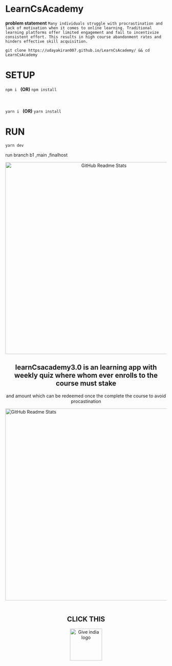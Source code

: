 # LearnCsAcademy

**problem statement**
```Many individuals struggle with procrastination and lack of motivation when it comes to online learning. Traditional learning platforms offer limited engagement and fail to incentivize consistent effort. This results in high course abandonment rates and hinders effective skill acquisition.```



```git clone https://udayakiran007.github.io/LearnCsAcademy/ && cd LearnCsAcademy ```
# SETUP
```npm i ```
**(OR)**
```npm install```
<br /><br /><br /><br />
```yarn i ```
**(OR)**
```yarn install ```



# RUN
`yarn dev`


run branch b1 ,main ,finalhost

<p align="center">
 <img width="600px" src="https://github.com/udayakiran007/LearnCsAcademy/assets/153317010/0f0193d1-8853-46d0-a26e-66364c47f313" align="center" alt="GitHub Readme Stats" />
 <h2 align="center">learnCsacademy3.0 is an learning app with weekly quiz where whom ever enrolls to the course must stake </h2>
 <p align="center">and amount which can be redeemed once the complete  the course to avoid procastination
</p>

 <img width="600px" src="https://github.com/udayakiran007/LearnCsAcademy/assets/153317010/9d1ae979-e138-4616-abdd-73e716e9265d" align="center" alt="GitHub Readme Stats" />
</br>
</br><p align="center">
 <h2 align="center">CLICK THIS</h2>
<p align="center">
<a href="https://udayakiran007.github.io/LearnCsAcademy/">
  <img src="https://user-images.githubusercontent.com/78921146/208353391-95c550ad-5cc2-440e-a212-3ce94a6b90d7.png" alt="Give india logo" width="100" />
</a>
</p>